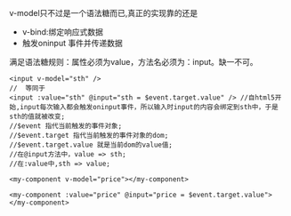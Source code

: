 v-model只不过是一个语法糖而已,真正的实现靠的还是
 - v-bind:绑定响应式数据
 - 触发oninput 事件并传递数据

 满足语法糖规则：属性必须为value，方法名必须为：input。缺一不可。
 ```
 <input v-model="sth" />
//  等同于
<input :value="sth" @input="sth = $event.target.value" /> //自html5开始,input每次输入都会触发oninput事件，所以输入时input的内容会绑定到sth中，于是sth的值就被改变;
//$event 指代当前触发的事件对象;
//$event.target 指代当前触发的事件对象的dom;
//$event.target.value 就是当前dom的value值;
//在@input方法中，value => sth;
//在:value中,sth => value;
```
```
<my-component v-model="price"></my-component>

<my-component :value="price" @input="price = $event.target.value"></my-component>
```